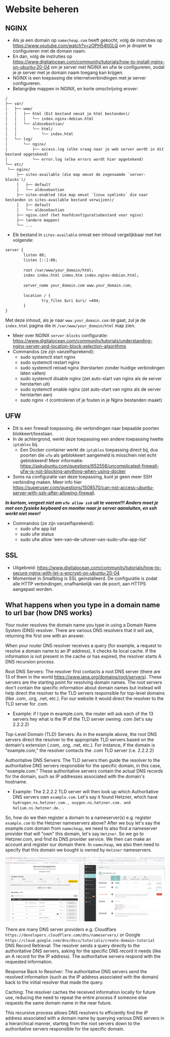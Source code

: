 # Website beheren

## NGINX
- Als je een domain op `namecheap.com` heeft gekocht, volg de instruties op https://www.youtube.com/watch?v=zOPH54ltGLQ
om je droplet te configureren met de domain naam.
- En dan, volg de instruties op https://www.digitalocean.com/community/tutorials/how-to-install-nginx-on-ubuntu-20-04 om
je server met NGINX en ufw te configureren, zodat je je server met je domain naam toegang kan krijgen.
- NGINX is een toepassing die internetverbindingen met je server configureren.
- Belangrijke mappen in NGINX, en korte omschrijving erover:
```
/
├── var/
│   ├── www/
│   │   ├── html (Dit bestand omvat je html bestanden)/
│   │   │   └── index.nginx-debian.html
│   │   └── aldosebastian/
│   │       └── html/
│   │           └── index.html
│   └── log/
│       └── nginx/
│           ├── access.log (elke vraag naar je web server wordt in dit bestand opgetekend)
│           └── error.log (elke errors wordt hier opgetekend)
└── etc/
 └── nginx/
     ├── sites-available (die map omvat de zogenaamde `server-blocks`)/
     │   ├── default
     │   └── aldosebastian
     ├── sites-enabled (die map omvat `linux symlinks` die naar bestanden in sites-available bestand verwijzen)/
     │   ├── default
     │   └── aldosebastian
     ├── nginx.conf (het hoofdconfiguratiebestand voor nginx)
     ├── (andere mappen)
     └── ...
```
- Elk bestand in `sites-available` omvat een inhoud vergelijkbaar met het volgende:
```
server {
        listen 80;
        listen [::]:80;

        root /var/www/your_domain/html;
        index index.html index.htm index.nginx-debian.html;

        server_name your_domain.com www.your_domain.com;

        location / {
                try_files $uri $uri/ =404;
        }
}
```
Met deze inhoud, als je naar `www.your_domain.com:80` gaat, zul je de `index.html` pagina 
die in `/var/www/your_domain/html` map zien.
- Meer over NGINX `server-blocks` configuratie: https://www.digitalocean.com/community/tutorials/understanding-nginx-server-and-location-block-selection-algorithms
- Commandos (ze zijn vanzelfsprekend):
  - sudo systemctl start nginx
  - sudo systemctl restart nginx
  - sudo systemctl reload nginx (herstarten zonder huidige verbindingen laten vallen)
  - sudo systemctl disable nginx (zet auto-start van nginx als de server herstarten uit)
  - sudo systemctl enable nginx (zet auto-start van nginx als de server herstarten aan)
  - sudo nginx -t (controleren of je fouten in je Nginx bestanden maakt)
  
## UFW
- Dit is een firewall toepassing, die verbindingen naar bepaalde poorten blokkeert/toestaan.
- In de achtergrond, werkt deze toepassing een andere toepassing heette `iptables` bij.
  - Een Docker container werkt de `iptables` toepassing direct bij, dus poorten die `ufw` als geblokkeert aangemeld is
    misschien niet echt geblokkeerd! Meer informatie: https://askubuntu.com/questions/652556/uncomplicated-firewall-ufw-is-not-blocking-anything-when-using-docker
- Soms na configuratie van deze toepassing, kunt je geen meer SSH verbinding maken. Meer info hier https://superuser.com/questions/1508570/can-not-access-ubuntu-server-with-ssh-after-allowing-firewall.

    
***In kortom, vergeet niet om `ufw allow ssh` uit te voeren!!! Anders moet je met een fysieke keyboard en monitor
naar je server aansluiten, en ssh werkt niet meer!***

- Commandos (ze zijn vanzelfsprekend):
  - sudo ufw app list
  - sudo ufw status
  - sudo ufw allow 'een-van-de-uitvoer-van-sudo-ufw-app-list'
  
## SSL
- Uitgebreid: https://www.digitalocean.com/community/tutorials/how-to-secure-nginx-with-let-s-encrypt-on-ubuntu-20-04
- Momenteel in Smallblog is SSL geinstalleerd. De configuratie is zodat alle HTTP verbindingen, onafhankelijk van de poort,
aan HTTPS aangepast worden.

## What happens when you type in a domain name to url bar (how DNS works)
Your router resolves the domain name you type in using a Domain Name System (DNS) resolver. There are various DNS resolvers that it will ask, returning the first one with an answer.

When your router DNS resolver receives a query (for example, a request to resolve a domain name to an IP address), it checks its local cache. If the information is not present in the cache or has expired, the resolver starts A DNS recursion process.

Root DNS Servers: The resolver first contacts a root DNS server (there are 13 of them in the world https://www.iana.org/domains/root/servers). These servers are the starting point for resolving domain names. The root servers don't contain the specific information about domain names but instead will help direct the resolver to the TLD servers responsible for top-level domains (like .com, .org, .net, etc.). For our website it would direct the resolver to the TLD server for .com.

- Example: if I type in example.com, the router will ask each of the 13 servers hey what is the IP of the TLD server owning .com (let's say 2.2.2.2)

Top-Level Domain (TLD) Servers: As in the example above, the root DNS servers direct the resolver to the appropriate TLD servers based on the domain's extension (.com, .org, .net, etc.). For instance, if the domain is "example.com," the resolver contacts the .com TLD server (i.e. 2.2.2.2)

Authoritative DNS Servers: The TLD servers then guide the resolver to the authoritative DNS servers responsible for the specific domain, in this case, "example.com." These authoritative servers contain the actual DNS records for the domain, such as IP addresses associated with the domain's hostname.

- Example: The 2.2.2.2 TLD server will then look up which Authoritative DNS servers own `example.com`. Let's say it found Hetzner, which have `hydrogen.ns.hetzner.com., oxygen.ns.hetzner.com. and helium.ns.hetzner.de. `. 

So, how do we then register a domain to a nameserver(s) e.g. register `example.com` to the Hetzner nameservers above? 
After we buy let's say the example.com domain from `namecheap`, we need to also find a nameserver provider that will "own" this domain, let's say `Hetzner`. So we go to Hetzner.com, and find its DNS provider service. We then can make an account and register our domain there. In `namecheap`, we also then need to specify that this domain we bought is owned by `Hetzner` nameservers.

![alt text](image.png)

There are many DNS server providers e.g. Cloudflare `https://developers.cloudflare.com/dns/nameservers/` or Google `https://cloud.google.com/dns/docs/tutorials/create-domain-tutorial`
DNS Record Retrieval: The resolver sends a query directly to the authoritative DNS servers, asking for the specific DNS record it needs (like an A record for the IP address). The authoritative servers respond with the requested information.

Response Back to Resolver: The authoritative DNS servers send the resolved information (such as the IP address associated with the domain) back to the initial resolver that made the query.

Caching: The resolver caches the received information locally for future use, reducing the need to repeat the entire process if someone else requests the same domain name in the near future.

This recursive process allows DNS resolvers to efficiently find the IP address associated with a domain name by querying various DNS servers in a hierarchical manner, starting from the root servers down to the authoritative servers responsible for the specific domain.
